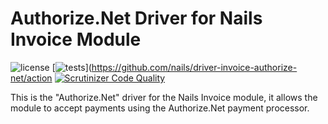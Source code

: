 # Authorize.Net Driver for Nails Invoice Module

![license](https://img.shields.io/badge/license-MIT-green.svg)
[![tests](https://github.com/nails/driver-invoice-authorize-net/actions/workflows/build_and_test.yml/badge.svg )](https://github.com/nails/driver-invoice-authorize-net/action
[![Scrutinizer Code Quality](https://scrutinizer-ci.com/g/nails/driver-invoice-authorize-net/badges/quality-score.png)](https://scrutinizer-ci.com/g/nails/driver-invoice-authorize-net)

This is the "Authorize.Net" driver for the Nails Invoice module, it allows the module to accept payments using the Authorize.Net payment processor.


